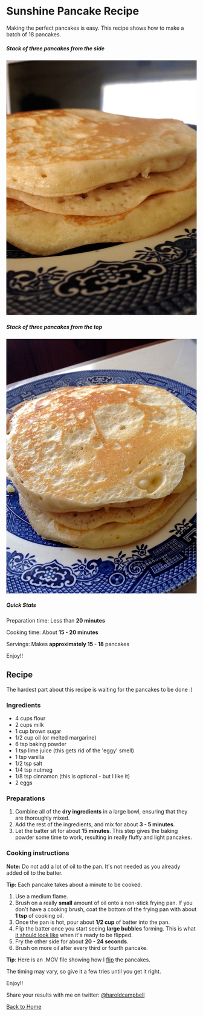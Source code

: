 # Sunshine Pancake Recipe

Making the perfect pancakes is easy. This recipe shows how to make a batch of 18 pancakes.

##### Stack of three pancakes from the side

![Side](assets/sunshine-pancake-recipe/side.jpg "Side")

##### Stack of three pancakes from the top

![Top](assets/sunshine-pancake-recipe/top.jpg "Top")

##### Quick Stats

Preparation time: Less than **20 minutes**

Cooking time: About **15 - 20 minutes**

Servings: Makes **approximately 15 - 18** pancakes

Enjoy!!

## Recipe

The hardest part about this recipe is waiting for the pancakes to be done :)

### Ingredients

- 4 cups flour
- 2 cups milk
- 1 cup brown sugar
- 1/2 cup oil (or melted margarine)
- 6 tsp baking powder
- 1 tsp lime juice (this gets rid of the 'eggy' smell)
- 1 tsp vanilla
- 1/2 tsp salt
- 1/4 tsp nutmeg
- 1/8 tsp cinnamon (this is optional - but I like it)
- 2 eggs

### Preparations

1. Combine all of the **dry ingredients** in a large bowl, ensuring that they are thoroughly mixed.
2. Add the rest of the ingredients, and mix for about **3 - 5 minutes**.
3. Let the batter sit for about **15 minutes**. This step gives the baking powder some time to work, resulting in really fluffy and light pancakes.

### Cooking instructions

**Note:** Do not add a lot of oil to the pan. It's not needed as you already added oil to the batter.

**Tip:** Each pancake takes about a minute to be cooked.

1. Use a medium flame.
2. Brush on a really **small** amount of oil onto a non-stick frying pan. If you don't have a cooking brush, coat the bottom of the frying pan with about **1 tsp** of cooking oil.
3. Once the pan is hot, pour about **1/2 cup** of batter into the pan.
4. Flip the batter once you start seeing **large bubbles** forming. This is what [it should look like](assets/sunshine-pancake-recipe/ready-to-flip.jpg) when it's ready to be flipped.
5. Fry the other side for about **20 - 24 seconds**.
6. Brush on more oil after every third or fourth pancake.

**Tip**: Here is an .MOV file showing how I [flip](assets/sunshine-pancake-recipe/flipping.MOV) the pancakes.

The timing may vary, so give it a few tries until you get it right.

Enjoy!!

Share your results with me on twitter: [@haroldcampbell](http://twitter.com/haroldcampbell)

[Back to Home](README.md)
